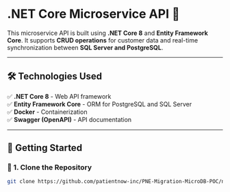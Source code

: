 # .NET Core Microservice API 🚀  

This microservice API is built using **.NET Core 8** and **Entity Framework Core**. It supports **CRUD operations** for customer data and real-time synchronization between **SQL Server and PostgreSQL**.

---

## **🛠️ Technologies Used**  
✅ **.NET Core 8** - Web API framework  
✅ **Entity Framework Core** - ORM for PostgreSQL and SQL Server  
✅ **Docker** - Containerization  
✅ **Swagger (OpenAPI)** - API documentation  

---

## **🚀 Getting Started**  

### **🔹 1. Clone the Repository**  
```sh
git clone https://github.com/patientnow-inc/PNE-Migration-MicroDB-POC/new/master.git
